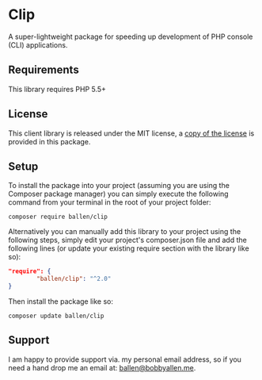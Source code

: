 # Clip

A super-lightweight package for speeding up development of PHP console (CLI) applications.

Requirements
------------

This library requires PHP 5.5+

License
-------

This client library is released under the MIT license, a [copy of the license](https://github.com/bobsta63/clip/blob/master/LICENSE) is provided in this package.

Setup
-----

To install the package into your project (assuming you are using the Composer package manager) you can simply execute the following command from your terminal in the root of your project folder:

```composer require ballen/clip```

Alternatively you can manually add this library to your project using the following steps, simply edit your project's composer.json file and add the following lines (or update your existing require section with the library like so):

```json
"require": {
        "ballen/clip": "^2.0"
}
```

Then install the package like so:

```composer update ballen/clip```

Support
-------

I am happy to provide support via. my personal email address, so if you need a hand drop me an email at: [ballen@bobbyallen.me]().


